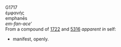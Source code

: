G1717  
ἐμφανής  
emphanēs  
*em-fan-ace‘*  
From a compound of [1722](g1722) and [5316](g5316) *apparent* *in* self:
- manifest, openly.  
